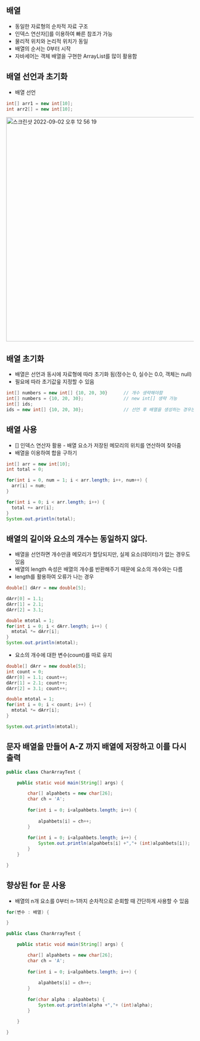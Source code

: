 ## 배열
- 동일한 자료형의 순차적 자료 구조
- 인덱스 연산자[]를 이용하여 빠른 참조가 가능
- 물리적 위치와 논리적 위치가 동일
- 배열의 순서는 0부터 시작
- 자바세어는 객체 배열을 구현한 ArrayList를 많이 활용함

## 배열 선언과 초기화
- 배열 선언
```Java
int[] arr1 = new int[10];
int arr2[] = new int[10];
```
<img width="602" alt="스크린샷 2022-09-02 오후 12 56 19" src="https://user-images.githubusercontent.com/75515697/188056025-1cfede4e-780e-40b6-8e0a-737f9d18e877.png">

## 배열 초기화
- 배열은 선언과 동시에 자료형에 따라 초기화 됨(정수는 0, 실수는 0.0, 객체는 null)
- 필요에 따라 초기값읖 지정할 수 있음
```Java
int[] numbers = new int[] {10, 20, 30}      // 개수 생략해야함
int[] numbers = {10, 20, 30};               // new int[] 생략 가능
int[] ids;
ids = new int[] {10, 20, 30};               // 선언 후 배열을 생성하는 경우는 new int[]를 생략할 수 없음
```

## 배열 사용
- [] 인덱스 연산자 활용 - 배열 요소가 저장된 메모리의 위치를 연산하여 찾아줌
- 배열을 이용하여 합을 구하기
```java
int[] arr = new int[10];
int total = 0;

for(int i = 0, num = 1; i < arr.length; i++, num++) {
  arr[i] = num;
}

for(int i = 0; i < arr.length; i++) {
  total += arr[i];
}
System.out.println(total);
```

## 배열의 길이와 요소의 개수는 동일하지 않다.
- 배열을 선언하면 개수만큼 메모리가 할당되지만, 실제 요소(데이터)가 없는 경우도 있음
- 배열의 length 속성은 배열의 개수를 반환해주기 때문에 요소의 개수와는 다름
- length를 활용하여 오류가 나는 경우
```Java
double[] dArr = new double[5];

dArr[0] = 1.1;
dArr[1] = 2.1;
dArr[2] = 3.1;

double mtotal = 1;
for(int i = 0; i < dArr.length; i++) {
  mtotal *= dArr[i];
}
System.out.println(mtotal);
```

- 요소의 개수에 대한 변수(count)를 따로 유지
```Java
double[] dArr = new double[5];
int count = 0;
dArr[0] = 1.1; count++;
dArr[1] = 2.1; count++;
dArr[2] = 3.1; count++;

double mtotal = 1;
for(int i = 0; i < count; i++) {
  mtotal *= dArr[i];
}

System.out.println(mtotal);
```

## 문자 배열을 만들어 A-Z 까지 배열에 저장하고 이를 다시 출력
```Java
public class CharArrayTest {

	public static void main(String[] args) {

		char[] alpahbets = new char[26];
		char ch = 'A';
		
		for(int i = 0; i<alpahbets.length; i++) {
			
			alpahbets[i] = ch++;
		}
		
		for(int i = 0; i<alpahbets.length; i++) {
			System.out.println(alpahbets[i] +","+ (int)alpahbets[i]);
		}
	}

}
```

## 향상된 for 문 사용
- 배열의 n개 요소를 0부터 n-1까지 순차적으로 순회할 때 간단하게 사용할 수 있음
```Java
for(변수 : 배열) {

}
```

```Java
public class CharArrayTest {

	public static void main(String[] args) {

		char[] alpahbets = new char[26];
		char ch = 'A';
		
		for(int i = 0; i<alpahbets.length; i++) {
			
			alpahbets[i] = ch++;
		}
		
		for(char alpha : alpahbets) {
			System.out.println(alpha +","+ (int)alpha);
		}

	}

}
```
